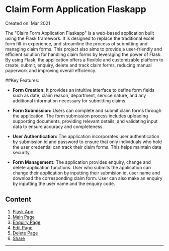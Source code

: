 # Claim Form Application Flaskapp

Created on: Mar 2021

The "Claim Form Application Flaskapp" is a web-based application built using the Flask framework. It is designed to replace the traditional excel form fill-in experience, and streamline the process of submitting and managing claim forms.
This project also aims to provide a user-friendly and efficient solution for handling claim forms by leveraging the power of Flask. By using Flask, the application offers a flexible and customizable platform to create, submit, enquiry, delete and track claim forms, reducing manual paperwork and improving overall efficiency.

##Key Features:

- **Form Creation:** It provides an intuitive interface to define form fields such as date, claim reason, department, service nature, and any additional information necessary for submitting claims.

- **Form Submission:** Users can complete and submit claim forms through the application. The form submission process includes uploading supporting documents, providing relevant details, and validating input data to ensure accuracy and completeness.

- **User Authentication:** The application incorporates user authentication by submission id and password to ensure that only individuals who hold the user credential can track their claim forms. This helps maintain data security.

- **Form Management:** The application provides enquiry, change and delete application functions. User who submits the application can change their application by inputting their submision id, user name and download the corresponding claim form. User can also make an enquiry by inputting the user name and the enquiry code.

## Content
1. [Flask App](/flask_app.py)
2. [Main Page](/main_page.html)
3. [Enquiry Page](/enquiry.html)
4. [Edit Page](/edit.html)
5. [Delete Page](/delete.html)
6. [Share](/share.html)

--- 

